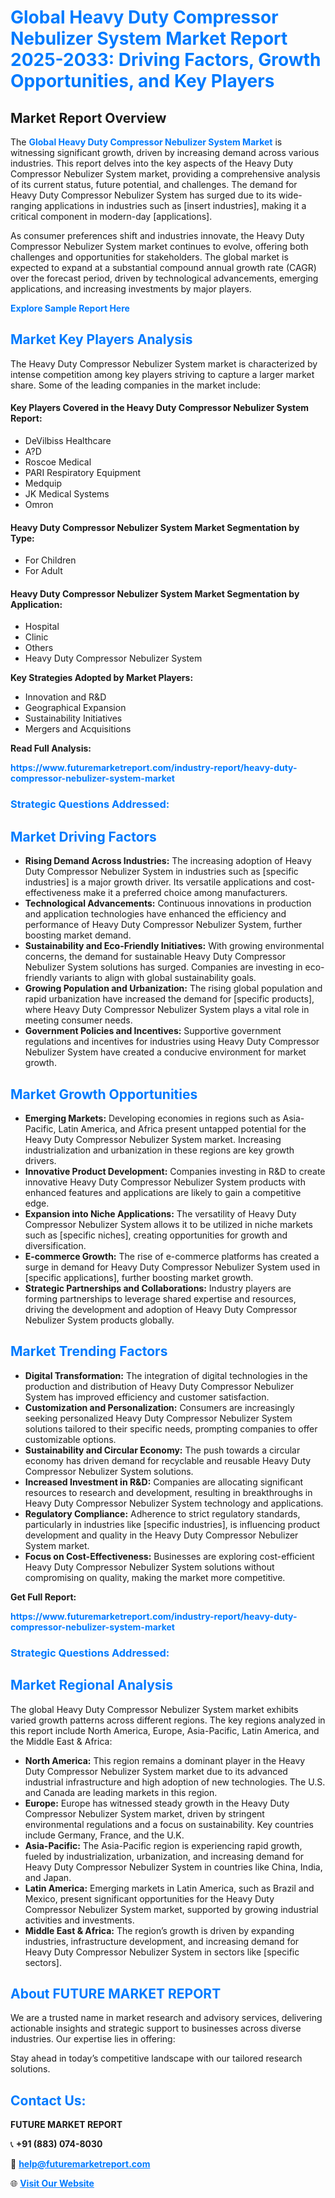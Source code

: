 <h1 style="color: #007BFF;">Global Heavy Duty Compressor Nebulizer System Market Report 2025-2033: Driving Factors, Growth Opportunities, and Key Players</h1>

<section id="overview">
<h2>Market Report Overview</h2>
<p>The <a href="https://www.futuremarketreport.com/industry-report/heavy-duty-compressor-nebulizer-system-market" style="color: #007BFF; text-decoration: none;"><strong>Global Heavy Duty Compressor Nebulizer System Market</strong></a> is witnessing significant growth, driven by increasing demand across various industries. This report delves into the key aspects of the Heavy Duty Compressor Nebulizer System market, providing a comprehensive analysis of its current status, future potential, and challenges. The demand for Heavy Duty Compressor Nebulizer System has surged due to its wide-ranging applications in industries such as [insert industries], making it a critical component in modern-day [applications].</p>
<p>As consumer preferences shift and industries innovate, the Heavy Duty Compressor Nebulizer System market continues to evolve, offering both challenges and opportunities for stakeholders. The global market is expected to expand at a substantial compound annual growth rate (CAGR) over the forecast period, driven by technological advancements, emerging applications, and increasing investments by major players.</p>
</section>

<section id="overview">
<p><a href="https://www.futuremarketreport.com/request-sample/reportId=124977" style="color: #007BFF; text-decoration: none;"><strong>Explore Sample Report Here</strong></a></p>
</section>

<section id="key-players">
<h2 style="color: #007BFF;">Market Key Players Analysis</h2>
<p>The Heavy Duty Compressor Nebulizer System market is characterized by intense competition among key players striving to capture a larger market share. Some of the leading companies in the market include:</p>
<h4>Key Players Covered in the Heavy Duty Compressor Nebulizer System Report:</h4>
<ul><li>DeVilbiss Healthcare</li><li>A?D</li><li>Roscoe Medical</li><li>PARI Respiratory Equipment</li><li>Medquip</li><li>JK Medical Systems</li><li>Omron</li></ul>
<h4>Heavy Duty Compressor Nebulizer System Market Segmentation by Type:</h4>
<ul><li>For Children</li><li>For Adult</li></ul>

<h4>Heavy Duty Compressor Nebulizer System Market Segmentation by Application:</h4>
<ul><li>Hospital</li><li>Clinic</li><li>Others</li><li>Heavy Duty Compressor Nebulizer System</li></ul>
<p><strong>Key Strategies Adopted by Market Players:</strong></p>
<ul>
<li>Innovation and R&D</li>
<li>Geographical Expansion</li>
<li>Sustainability Initiatives</li>
<li>Mergers and Acquisitions</li>
</ul>
</section>

<section>
<p><strong>Read Full Analysis: </strong></p><a href="https://www.futuremarketreport.com/industry-report/heavy-duty-compressor-nebulizer-system-market" style="color: #007BFF; text-decoration: none;"><strong>https://www.futuremarketreport.com/industry-report/heavy-duty-compressor-nebulizer-system-market</strong></a>
<h3 style="color: #007BFF;">Strategic Questions Addressed:</h3>
</section>

<section id="driving-factors">
<h2 style="color: #007BFF;">Market Driving Factors</h2>
<ul>
<li><strong>Rising Demand Across Industries:</strong> The increasing adoption of Heavy Duty Compressor Nebulizer System in industries such as [specific industries] is a major growth driver. Its versatile applications and cost-effectiveness make it a preferred choice among manufacturers.</li>
<li><strong>Technological Advancements:</strong> Continuous innovations in production and application technologies have enhanced the efficiency and performance of Heavy Duty Compressor Nebulizer System, further boosting market demand.</li>
<li><strong>Sustainability and Eco-Friendly Initiatives:</strong> With growing environmental concerns, the demand for sustainable Heavy Duty Compressor Nebulizer System solutions has surged. Companies are investing in eco-friendly variants to align with global sustainability goals.</li>
<li><strong>Growing Population and Urbanization:</strong> The rising global population and rapid urbanization have increased the demand for [specific products], where Heavy Duty Compressor Nebulizer System plays a vital role in meeting consumer needs.</li>
<li><strong>Government Policies and Incentives:</strong> Supportive government regulations and incentives for industries using Heavy Duty Compressor Nebulizer System have created a conducive environment for market growth.</li>
</ul>
</section>

<section id="growth-opportunities">
<h2 style="color: #007BFF;">Market Growth Opportunities</h2>
<ul>
<li><strong>Emerging Markets:</strong> Developing economies in regions such as Asia-Pacific, Latin America, and Africa present untapped potential for the Heavy Duty Compressor Nebulizer System market. Increasing industrialization and urbanization in these regions are key growth drivers.</li>
<li><strong>Innovative Product Development:</strong> Companies investing in R&D to create innovative Heavy Duty Compressor Nebulizer System products with enhanced features and applications are likely to gain a competitive edge.</li>
<li><strong>Expansion into Niche Applications:</strong> The versatility of Heavy Duty Compressor Nebulizer System allows it to be utilized in niche markets such as [specific niches], creating opportunities for growth and diversification.</li>
<li><strong>E-commerce Growth:</strong> The rise of e-commerce platforms has created a surge in demand for Heavy Duty Compressor Nebulizer System used in [specific applications], further boosting market growth.</li>
<li><strong>Strategic Partnerships and Collaborations:</strong> Industry players are forming partnerships to leverage shared expertise and resources, driving the development and adoption of Heavy Duty Compressor Nebulizer System products globally.</li>
</ul>
</section>

<section id="trending-factors">
<h2 style="color: #007BFF;">Market Trending Factors</h2>
<ul>
<li><strong>Digital Transformation:</strong> The integration of digital technologies in the production and distribution of Heavy Duty Compressor Nebulizer System has improved efficiency and customer satisfaction.</li>
<li><strong>Customization and Personalization:</strong> Consumers are increasingly seeking personalized Heavy Duty Compressor Nebulizer System solutions tailored to their specific needs, prompting companies to offer customizable options.</li>
<li><strong>Sustainability and Circular Economy:</strong> The push towards a circular economy has driven demand for recyclable and reusable Heavy Duty Compressor Nebulizer System solutions.</li>
<li><strong>Increased Investment in R&D:</strong> Companies are allocating significant resources to research and development, resulting in breakthroughs in Heavy Duty Compressor Nebulizer System technology and applications.</li>
<li><strong>Regulatory Compliance:</strong> Adherence to strict regulatory standards, particularly in industries like [specific industries], is influencing product development and quality in the Heavy Duty Compressor Nebulizer System market.</li>
<li><strong>Focus on Cost-Effectiveness:</strong> Businesses are exploring cost-efficient Heavy Duty Compressor Nebulizer System solutions without compromising on quality, making the market more competitive.</li>
</ul>
</section>

<section>
<p><strong>Get Full Report: </strong></p><a href="https://www.futuremarketreport.com/industry-report/heavy-duty-compressor-nebulizer-system-market" style="color: #007BFF; text-decoration: none;"><strong>https://www.futuremarketreport.com/industry-report/heavy-duty-compressor-nebulizer-system-market</strong></a>
<h3 style="color: #007BFF;">Strategic Questions Addressed:</h3>
</section>


<section id="regional-analysis">
<h2 style="color: #007BFF;">Market Regional Analysis</h2>
<p>The global Heavy Duty Compressor Nebulizer System market exhibits varied growth patterns across different regions. The key regions analyzed in this report include North America, Europe, Asia-Pacific, Latin America, and the Middle East & Africa:</p>
<ul>
<li><strong>North America:</strong> This region remains a dominant player in the Heavy Duty Compressor Nebulizer System market due to its advanced industrial infrastructure and high adoption of new technologies. The U.S. and Canada are leading markets in this region.</li>
<li><strong>Europe:</strong> Europe has witnessed steady growth in the Heavy Duty Compressor Nebulizer System market, driven by stringent environmental regulations and a focus on sustainability. Key countries include Germany, France, and the U.K.</li>
<li><strong>Asia-Pacific:</strong> The Asia-Pacific region is experiencing rapid growth, fueled by industrialization, urbanization, and increasing demand for Heavy Duty Compressor Nebulizer System in countries like China, India, and Japan.</li>
<li><strong>Latin America:</strong> Emerging markets in Latin America, such as Brazil and Mexico, present significant opportunities for the Heavy Duty Compressor Nebulizer System market, supported by growing industrial activities and investments.</li>
<li><strong>Middle East & Africa:</strong> The region’s growth is driven by expanding industries, infrastructure development, and increasing demand for Heavy Duty Compressor Nebulizer System in sectors like [specific sectors].</li>
</ul>
</section>

<footer>
<h2 style="color: #007BFF;">About FUTURE MARKET REPORT</h2>
<p>We are a trusted name in market research and advisory services, delivering actionable insights and strategic support to businesses across diverse industries. Our expertise lies in offering:</p>

<p>Stay ahead in today’s competitive landscape with our tailored research solutions.</p>

<h2 style="color: #007BFF;">Contact Us:</h2>
<p><strong>FUTURE MARKET REPORT</strong></p>
<p>📞 <strong>+91 (883) 074-8030</strong></p>
<p>📧 <strong><a href="mailto:help@futuremarketreport.com" style="color: #007BFF;">help@futuremarketreport.com</a></strong></p>
<p>🌐 <strong><a href="https://www.futuremarketreport.com/" style="color: #007BFF;">Visit Our Website</a></strong></p>
</footer>